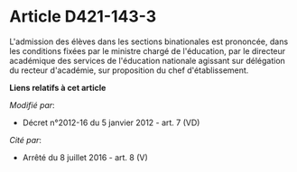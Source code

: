 # Article D421-143-3

L'admission des élèves dans les sections binationales est prononcée, dans les conditions fixées par le ministre chargé de
l'éducation, par               le directeur académique des services de l'éducation nationale agissant sur délégation du
recteur d'académie, sur proposition du chef d'établissement.

**Liens relatifs à cet article**

_Modifié par_:

  - Décret n°2012-16 du 5 janvier 2012 - art. 7 (VD)

_Cité par_:

  - Arrêté du 8 juillet 2016 - art. 8 (V)
